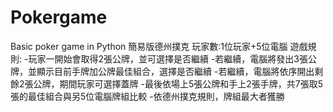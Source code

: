 # Pokergame
Basic poker game in Python
簡易版德州撲克
玩家數:1位玩家+5位電腦
遊戲規則:
-玩家一開始會取得2張公牌，並可選擇是否繼續
-若繼續，電腦將發出3張公牌，並顯示目前手牌加公牌最佳組合，選擇是否繼續
-若繼續，電腦將依序開出剩餘2張公牌，期間玩家可選擇蓋牌
-最後依場上5張公牌和手上2張手牌，共7張取5張的最佳組合與另5位電腦牌組比較
-依德州撲克規則，牌組最大者獲勝
